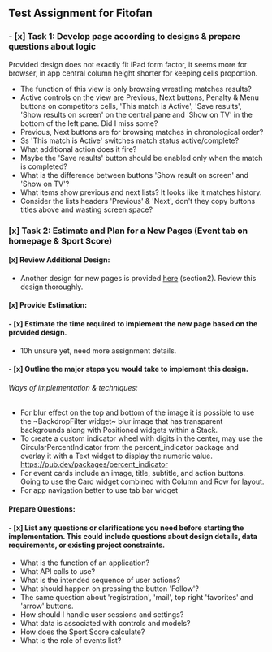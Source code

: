 ## Test Assignment for Fitofan

### - [x] Task 1: Develop page according to designs & prepare questions about logic  

Provided design does not exactly fit iPad form factor, it seems more for browser, in app central column height shorter for keeping cells proportion.

* The function of this view is only browsing wrestling matches results?
* Active controls on the view are Previous, Next buttons, Penalty & Menu buttons on competitors cells, 'This match is Active', 'Save results', 'Show results on screen' on the central pane and 'Show on TV' in the bottom of the left pane. Did I miss some?
* Previous, Next buttons are for browsing matches in chronological order?
* Ss 'This match is Active' switches match status active/complete? 
* What additional action does it fire?
* Maybe the 'Save results' button should be enabled only when the match is completed?
* What is the difference between buttons 'Show result on screen' and 'Show on TV'?
* What items show previous and next lists? It looks like it matches history.
* Consider the lists headers 'Previous' & 'Next', don't they copy buttons titles above and wasting screen space?

### [x] Task 2: Estimate and Plan for a New Pages (Event tab on homepage & Sport Score)
#### [x] Review Additional Design:
- Another design for new pages is provided [here](https://www.figma.com/design/ae34RVbsoHG9brhU3w9387/F-3?node-id=0-1&t=MaPU1lJpwzP1Ts7H-1) (section2). Review this design thoroughly.
    
#### [x] Provide Estimation:
#### - [x] Estimate the time required to implement the new page based on the provided design.
* 10h unsure yet, need more assignment details.
    
#### - [x] Outline the major steps you would take to implement this design.
###### Ways of implementation & techniques:
* For blur effect on the top and bottom of the image it is possible to use the ~BackdropFilter widget~ blur image that has transparent backgrounds along with Positioned widgets within a Stack.
* To create a custom indicator wheel with digits in the center, may use the CircularPercentIndicator from the percent_indicator package and overlay it with a Text widget to display the numeric value. https://pub.dev/packages/percent_indicator
* For event cards include an image, title, subtitle, and action buttons. Going to use the Card widget combined with Column and Row for layout.
* For app navigation better to use tab bar widget 
    
#### Prepare Questions:
#### - [x] List any questions or clarifications you need before starting the implementation. This could include questions about design details, data requirements, or existing project constraints.
* What is the function of an application?
* What API calls to use?
* What is the intended sequence of user actions?
* What should happen on pressing the button 'Follow'?
* The same question about 'registration', 'mail', top right 'favorites' and 'arrow' buttons.
* How should I handle user sessions and settings?
* What data is associated with controls and models?
* How does the Sport Score calculate?
* What is the role of events list?
  
